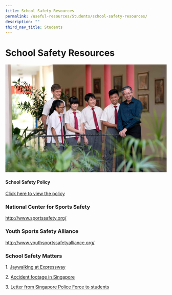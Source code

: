 ```yaml
---
title: School Safety Resources
permalink: /useful-resources/Students/school-safety-resources/
description: ""
third_nav_title: Students
---
```

# School Safety Resources

![](/images/Useful%20Resources/Students/Copy%20of%2020181030_095908B.jpg)

#### School Safety Policy

[Click here to view the policy](https://bukitbatoksec.moe.edu.sg/useful-resources/students/school-safety-resources/school-safety-policy)



### National Center for Sports Safety

<a href="http://www.sportssafety.org/" target="_blank">http://www.sportssafety.org/</a>

  

### Youth Sports Safety Alliance

<a href="http://www.youthsportssafetyalliance.org/" target="_blank">http://www.youthsportssafetyalliance.org/</a>
  

### School Safety Matters

1. [Jaywalking at Expressway](https://bukitbatoksec.moe.edu.sg/qql/slot/u537/About%20Us/School%20Safety%20Resources/Jaywalking%20at%20Expressway-mpg.mpg)

2. [Accident footage in Singapore](https://bukitbatoksec.moe.edu.sg/qql/slot/u537/About%20Us/School%20Safety%20Resources/accident_footage_in_singapore.flv)

3. <a href="/files/Useful%20Resources/Students/Letter%20to%20Students.pdf" target="_blank">Letter from Singapore Police Force to students</a>